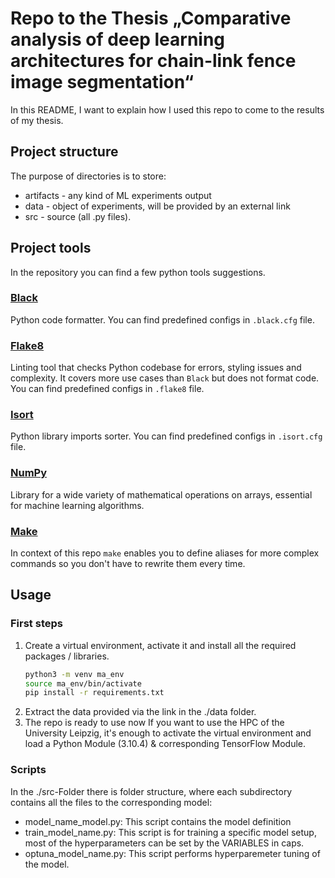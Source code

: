# Repo to the Thesis „Comparative analysis of deep learning architectures for chain-link fence image segmentation“ 

In this README, I want to explain how I used this repo to come to the results of my thesis.

## Project structure

The purpose of directories is to store:

- artifacts - any kind of ML experiments output
- data - object of experiments, will be provided by an external link
- src - source (all .py files).

## Project tools

In the repository you can find a few python tools suggestions.

### [Black](https://github.com/psf/black)

Python code formatter. You can find predefined configs in `.black.cfg` file.

### [Flake8](https://github.com/PyCQA/flake8)

Linting tool that checks Python codebase for errors, styling issues and complexity. It covers more use cases than `Black` but does not format code. You can find predefined configs in `.flake8` file.

### [Isort](https://pycqa.github.io/isort/)

Python library imports sorter. You can find predefined configs in `.isort.cfg` file.

### [NumPy](https://numpy.org/)

Library for a wide variety of mathematical operations on arrays, essential for machine learning algorithms.

### [Make](https://www.tutorialspoint.com/unix_commands/make.htm)

In context of this repo `make` enables you to define aliases for more complex commands so you don't have to rewrite them every time.

## Usage

### First steps

1. Create a virtual environment, activate it and install all the required packages / libraries.
    ```bash
    python3 -m venv ma_env
    source ma_env/bin/activate
    pip install -r requirements.txt
    ```
2. Extract the data provided via the link in the ./data folder.
3. The repo is ready to use now
If you want to use the HPC of the University Leipzig, it's enough to activate the virtual environment and load a Python Module (3.10.4) & corresponding TensorFlow Module.

### Scripts

In the ./src-Folder there is folder structure, where each subdirectory contains all the files to the corresponding model:
- model_name_model.py: This script contains the model definition
- train_model_name.py: This script is for training a specific model setup, most of the hyperparameters can be set by the VARIABLES in caps.
- optuna_model_name.py: This script performs hyperparemeter tuning of the model.
